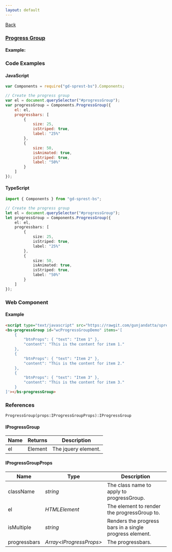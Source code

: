 ```yaml
---
layout: default
---
```

<div class="page-info" markdown="1">

[Back](/bs)

</div>

### [Progress Group](http://getbootstrap.com/docs/4.1/components/progress/#multiple-bars)

#### Example:

<div id="progressGroupDemo"></div>

### Code Examples

#### JavaScript
```js
var Components = require("gd-sprest-bs").Components;

// Create the progress group
var el = document.querySelector("#progressGroup");
var progressGroup = Components.ProgressGroup({
    el: el,
    progressbars: [
        {
            size: 25,
            isStriped: true,
            label: "25%"
        },
        {
            size: 50,
            isAnimated: true,
            isStriped: true,
            label: "50%"
        }
    ]
});
```
#### TypeScript
```ts
import { Components } from "gd-sprest-bs";

// Create the progress group
let el = document.querySelector("#progressGroup");
let progressGroup = Components.ProgressGroup({
    el: el,
    progressbars: [
        {
            size: 25,
            isStriped: true,
            label: "25%"
        },
        {
            size: 50,
            isAnimated: true,
            isStriped: true,
            label: "50%"
        }
    ]
});
```

### Web Component

#### Example

```html
<script type="text/javascript" src="https://rawgit.com/gunjandatta/sprest-bs/master/wc/dist/gd-sprest-bs.js"></script>
<bs-progressGroup id="wcProgressGroupDemo" items='[
    {
        "btnProps": { "text": "Item 1" },
        "content": "This is the content for item 1."
    },
    {
        "btnProps": { "text": "Item 2" },
        "content": "This is the content for item 2."
    },
    {
        "btnProps": { "text": "Item 3" },
        "content": "This is the content for item 3."
    }
]'></bs-progressGroup>
```

<bs-progressGroup id="wcProgressGroupDemo" items='[
    {
        "btnProps": { "text": "Item 1" },
        "content": "This is the content for item 1."
    },
    {
        "btnProps": { "text": "Item 2" },
        "content": "This is the content for item 2."
    },
    {
        "btnProps": { "text": "Item 3" },
        "content": "This is the content for item 3."
    }
]'></bs-progressGroup>

### References

```
ProgressGroup(props:IProgressGroupProps):IProgressGroup
```

#### IProgressGroup

| Name | Returns | Description |
| --- | --- | --- |
| el | Element | The jquery element. |

#### IProgressGroupProps

| Name | Type | Description |
| --- | --- | --- |
| className | _string_ | The class name to apply to progressGroup. |
| el | _HTMLElement_ | The element to render the progressGroup to. |
| isMultiple | _string_ | Renders the progress bars in a single progress element. |
| progressbars | _Array&lt;IProgressProps&gt;_ | The progressbars. |

<script src="https://rawgit.com/gunjandatta/sprest-bs/master/wc/dist/gd-sprest-bs.js"></script>
<script type="text/javascript">
    // Wait for the window to be loaded
    window.addEventListener("load", function() {
        // See if a progressGroup exists
        var progressGroup = document.querySelector("#progressGroupDemo");
        if(progressGroup) {
            // Render the progressGroup
            $REST.Components.ProgressGroup({
                el: progressGroup,
                progressbars: [
                    {
                        size: 25,
                        isStriped: true,
                        label: "25%"
                    },
                    {
                        size: 50,
                        isAnimated: true,
                        isStriped: true,
                        label: "50%"
                    }
                ]
            });
        }
    });
</script>